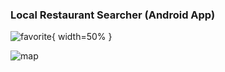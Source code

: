 ### Local Restaurant Searcher (Android App)

![favorite](https://github.com/ly16/Local-Restaurant-Searcher/blob/master/results/favorite.png){ width=50% }

![map](https://github.com/ly16/Local-Restaurant-Searcher/blob/master/results/googleMap.png)
